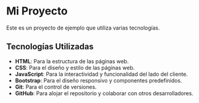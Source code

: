 # Mi Proyecto

Este es un proyecto de ejemplo que utiliza varias tecnologías.

## Tecnologías Utilizadas

- **HTML**: Para la estructura de las páginas web.
- **CSS**: Para el diseño y estilo de las páginas web.
- **JavaScript**: Para la interactividad y funcionalidad del lado del cliente.
- **Bootstrap**: Para el diseño responsivo y componentes predefinidos.
- **Git**: Para el control de versiones.
- **GitHub**: Para alojar el repositorio y colaborar con otros desarrolladores.

